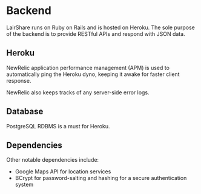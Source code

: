 # Backend

LairShare runs on Ruby on Rails and is hosted on Heroku. The sole purpose of the backend is to provide RESTful APIs and respond with JSON data.

## Heroku

NewRelic application performance management (APM) is used to automatically ping the Heroku dyno, keeping it awake for faster client response.

NewRelic also keeps tracks of any server-side error logs.

## Database

PostgreSQL RDBMS is a must for Heroku.

## Dependencies

Other notable dependencies include:

- Google Maps API for location services
- BCrypt for password-salting and hashing for a secure authentication system
